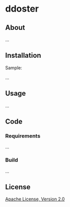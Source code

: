 # ddoster

## About

...

## Installation

Sample:

...

## Usage

...

## Code

### Requirements

...

### Build

...

## License

[Apache License, Version 2.0](http://www.apache.org/licenses/LICENSE-2.0.html)
